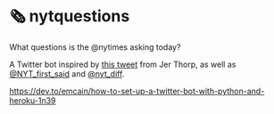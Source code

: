 # 🗞 nytquestions

What questions is the @nytimes asking today?

A Twitter bot inspired by [this tweet](https://twitter.com/blprnt/status/1201124570155159552) from Jer Thorp, as well as [@NYT_first_said](https://twitter.com/nyt_first_said) and [@nyt_diff](https://twitter.com/nyt_diff).

https://dev.to/emcain/how-to-set-up-a-twitter-bot-with-python-and-heroku-1n39
